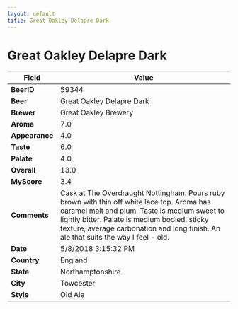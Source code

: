 ```yaml
---
layout: default
title: Great Oakley Delapre Dark
---
```


# Great Oakley Delapre Dark

| Field         | Value     |
|---------------|-----------|
| **BeerID** | 59344 |
| **Beer** | Great Oakley Delapre Dark |
| **Brewer** | Great Oakley Brewery |
| **Aroma** | 7.0 |
| **Appearance** | 4.0 |
| **Taste** | 6.0 |
| **Palate** | 4.0 |
| **Overall** | 13.0 |
| **MyScore** | 3.4 |
| **Comments** | Cask at The Overdraught Nottingham. Pours ruby brown with thin off white lace top. Aroma has caramel malt and plum. Taste is medium sweet to lightly bitter. Palate is medium bodied, sticky texture, average carbonation and long finish. An ale that suits the way I feel - old. |
| **Date** | 5/8/2018 3:15:32 PM |
| **Country** | England |
| **State** | Northamptonshire |
| **City** | Towcester |
| **Style** | Old Ale |
